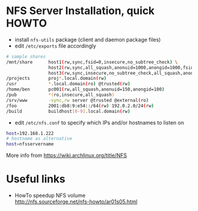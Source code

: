 # NFS Server Installation, quick HOWTO
- install `nfs-utils` package (client and daemon package files)
- edit `/etc/exports` file accordingly
```sh
# sample shares
/mnt/share      host1(rw,sync,fsid=0,insecure,no_subtree_check) \
                host2(rw,sync,all_squash,anonuid=1000,anongid=1000,fsid=0,insecure,no_subtree_check) \
                host3(rw,sync,insecure,no_subtree_check,all_squash,anonuid=501,anongid=501)
/projects       proj*.local.domain(rw)
/usr            *.local.domain(ro) @trusted(rw)
/home/ben       pc001(rw,all_squash,anonuid=150,anongid=100)
/pub            *(ro,insecure,all_squash)
/srv/www        -sync,rw server @trusted @external(ro)
/foo            2001:db8:9:e54::/64(rw) 192.0.2.0/24(rw)
/build          buildhost[0-9].local.domain(rw)
```
- edit `/etc/nfs.conf` to specify which IPs and/or hostnames to listen on
```sh
host=192.168.1.222
# hostname as alternative
host=nfsservername
```
More info from https://wiki.archlinux.org/title/NFS


# Useful links
- HowTo speedup NFS volume<br>
  http://nfs.sourceforge.net/nfs-howto/ar01s05.html

